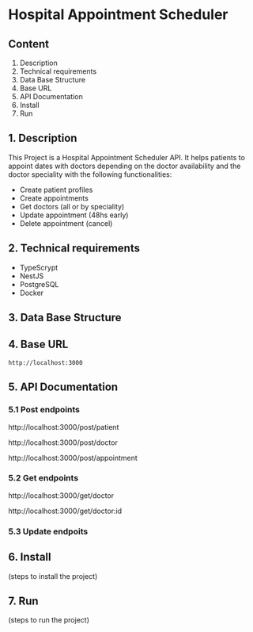# Hospital Appointment Scheduler

## Content

1. Description
2. Technical requirements
3. Data Base Structure
4. Base URL
5. API Documentation
6. Install
7. Run

## 1. Description

This Project is a Hospital Appointment Scheduler API. It helps patients to appoint dates with doctors depending on the doctor availability and the doctor speciality with the following functionalities:

- Create patient profiles
- Create appointments
- Get doctors (all or by speciality)
- Update appointment (48hs early)
- Delete appointment (cancel)

## 2. Technical requirements

- TypeScrypt
- NestJS
- PostgreSQL
- Docker

## 3. Data Base Structure

## 4. Base URL
	http://localhost:3000

## 5. API Documentation

### 5.1 Post endpoints
http://localhost:3000/post/patient

http://localhost:3000/post/doctor

http://localhost:3000/post/appointment


### 5.2 Get endpoints
http://localhost:3000/get/doctor

http://localhost:3000/get/doctor:id

### 5.3 Update endpoits


## 6. Install

(steps to install the project)

## 7. Run

(steps to run the project)
